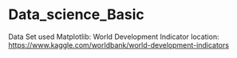 # Data_science_Basic

Data Set used Matplotlib: World Development Indicator
location: https://www.kaggle.com/worldbank/world-development-indicators
